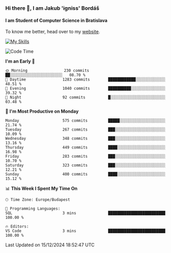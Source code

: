 ### Hi there 👋, I am Jakub 'igniss' Bordáš

#### I am Student of Computer Science in Bratislava
To know me better, head over to my [website](https://bordas.sk).

[![My Skills](https://skillicons.dev/icons?i=js,html,css,figma,svelte,java,kotlin,python,postgresql,typescript,nest,nodejs)](https://bordas.sk)


<!--START_SECTION:waka-->
![Code Time](http://img.shields.io/badge/Code%20Time-1%2C612%20hrs%208%20mins-blue)

**I'm an Early 🐤** 

```text
🌞 Morning                230 commits         ██░░░░░░░░░░░░░░░░░░░░░░░   08.70 % 
🌆 Daytime                1283 commits        ████████████░░░░░░░░░░░░░   48.51 % 
🌃 Evening                1040 commits        ██████████░░░░░░░░░░░░░░░   39.32 % 
🌙 Night                  92 commits          █░░░░░░░░░░░░░░░░░░░░░░░░   03.48 % 
```
📅 **I'm Most Productive on Monday** 

```text
Monday                   575 commits         █████░░░░░░░░░░░░░░░░░░░░   21.74 % 
Tuesday                  267 commits         ███░░░░░░░░░░░░░░░░░░░░░░   10.09 % 
Wednesday                348 commits         ███░░░░░░░░░░░░░░░░░░░░░░   13.16 % 
Thursday                 449 commits         ████░░░░░░░░░░░░░░░░░░░░░   16.98 % 
Friday                   283 commits         ███░░░░░░░░░░░░░░░░░░░░░░   10.70 % 
Saturday                 323 commits         ███░░░░░░░░░░░░░░░░░░░░░░   12.21 % 
Sunday                   400 commits         ████░░░░░░░░░░░░░░░░░░░░░   15.12 % 
```


📊 **This Week I Spent My Time On** 

```text
🕑︎ Time Zone: Europe/Budapest

💬 Programming Languages: 
SQL                      3 mins              █████████████████████████   100.00 % 

🔥 Editors: 
VS Code                  3 mins              █████████████████████████   100.00 % 
```


 Last Updated on 15/12/2024 18:52:47 UTC
<!--END_SECTION:waka-->
